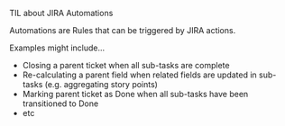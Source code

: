 TIL about JIRA Automations

Automations are Rules that can be triggered by JIRA actions.

Examples might include... 
* Closing a parent ticket when all sub-tasks are complete
* Re-calculating a parent field when related fields are updated in sub-tasks (e.g. aggregating story points)
* Marking parent ticket as Done when all sub-tasks have been transitioned to Done
* etc

